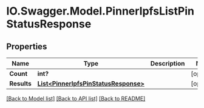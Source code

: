 # IO.Swagger.Model.PinnerIpfsListPinStatusResponse
## Properties

Name | Type | Description | Notes
------------ | ------------- | ------------- | -------------
**Count** | **int?** |  | [optional] 
**Results** | [**List&lt;PinnerIpfsPinStatusResponse&gt;**](PinnerIpfsPinStatusResponse.md) |  | [optional] 

[[Back to Model list]](../README.md#documentation-for-models) [[Back to API list]](../README.md#documentation-for-api-endpoints) [[Back to README]](../README.md)

